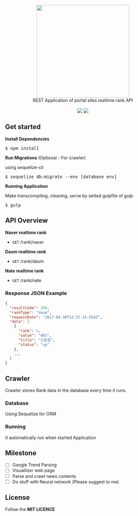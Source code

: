 <p align="center">
    <img width="300" src='https://cdn.rawgit.com/endlessdev/rankr/master/public/images/rankr.svg'/><br>
    <span>REST Application of portal sites realtime rank API </span><br><br>
    <a><img src="https://img.shields.io/github/license/mashape/apistatus.svg?style=flat-square"></a>
    <a href="https://travis-ci.org/endlessdev/rankr"><img src="https://img.shields.io/travis/endlessdev/rankr.svg?branch=master&style=flat-square"></a>
</p>

## Get started

**Install Dependencies**
<pre>
$ npm install
</pre>

**Run Migrations** (Optional - For crawler)

using sequelize-cli
<pre>
$ sequelize db:migrate --env [database env]
</pre>

**Running Application**

Make transcompiling, cleaning, serve by setted gulpfile of gulp
<pre>
$ gulp
</pre>

## API Overview

**Naver realtime rank**

 - ```GET``` /rank/naver 

**Daum realtime rank**

 - ```GET``` /rank/daum

**Nate realtime rank**

 - ```GET``` /rank/nate
 
### Response JSON Example

```json
{
  "resultCode": 200,
  "rankType": "daum",
  "requestDate": "2017-04-30T12:37:15.554Z",
  "data": [
    {
      "rank": 1,
      "value": "481",
      "title": "신동엽",
      "status": "up"
    },
    ...
  ]
}
```

## Crawler

Crawler stores Rank data in the database every time it runs.

### Database

Using Sequelize for ORM

### Running
It automatically run when started Application

## Milestone

 - [ ] Google Trend Parsing
 - [ ] Visuallizer web page
 - [ ] Parse and crawl news contents
 - [ ] Do stuff with Neural network (Please suggest to me)

## License

Follow the  **MIT LICENCE**

